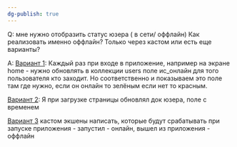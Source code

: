 ```yaml
---
dg-publish: true
---
```

Q: мне нужно отобразить статус юзера ( в сети/ оффлайн) Как реализовать именно оффлайн? Только через кастом или есть еще варианты?

A: 
[Вариант 1](https://t.me/flutterflow_rus/12427/47476): Каждый раз при входе в приложение, например на экране home - нужно обновлять в коллекции users поле ис_онлайн для того пользователя кто заходит. 
Но соответственно и показываем это поле там где нужно, если он онлайн то зелёным если нет то красным.

[Вариант 2](https://t.me/flutterflow_rus/12427/26262): Я при загрузке страницы обновлял док юзера, поле с временем

[Вариант 3](https://t.me/flutterflow_rus/12427/26261) кастом экшены написать, которые будут срабатывать при запуске приложения - запустил - онлайн, вышел из приложения - оффлайн

